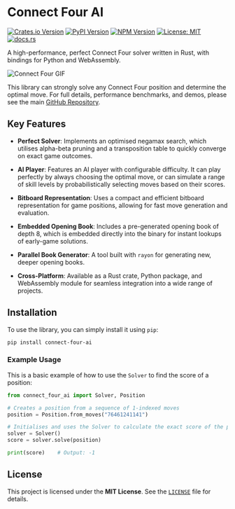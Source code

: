 # Connect Four AI

[![Crates.io Version](https://img.shields.io/crates/v/connect-four-ai)](https://crates.io/crates/connect-four-ai)
[![PyPI Version](https://img.shields.io/pypi/v/connect-four-ai)](https://pypi.org/project/connect-four-ai)
[![NPM Version](https://img.shields.io/npm/v/connect-four-ai-wasm)](https://www.npmjs.com/package/connect-four-ai-wasm)
[![License: MIT](https://img.shields.io/badge/License-MIT-yellow.svg)](https://github.com/benjaminrall/connect-four-ai/blob/main/LICENSE)
[![docs.rs](https://img.shields.io/docsrs/connect-four-ai)](https://docs.rs/connect-four-ai)

A high-performance, perfect Connect Four solver written in Rust, with bindings for Python and WebAssembly.

![Connect Four GIF](https://github.com/user-attachments/assets/bb7dff1f-3a27-4f0a-b6ab-b46f19df6fd6)

This library can strongly solve any Connect Four position and determine the optimal move.
For full details, performance benchmarks, and demos, please see the main
[GitHub Repository](https://github.com/benjaminrall/connect-four-ai).

## Key Features

- **Perfect Solver**: Implements an optimised negamax search,
  which utilises alpha-beta pruning and a transposition table
  to quickly converge on exact game outcomes.

- **AI Player**: Features an AI player with configurable difficulty. It can play
  perfectly by always choosing the optimal move, or can simulate a range of
  skill levels by probabilistically selecting moves based on their scores.

- **Bitboard Representation**: Uses a compact and efficient bitboard representation for
  game positions, allowing for fast move generation and evaluation.

- **Embedded Opening Book**: Includes a pre-generated opening book of depth 8, which is
  embedded directly into the binary for instant lookups of early-game solutions.

- **Parallel Book Generator**: A tool built with `rayon` for generating new, deeper
  opening books.

- **Cross-Platform**: Available as a Rust crate, Python package, and WebAssembly module for
  seamless integration into a wide range of projects.

## Installation

To use the library, you can simply install it using `pip`:

```shell
pip install connect-four-ai
```

### Example Usage

This is a basic example of how to use the `Solver` to find the score of a position:

```python
from connect_four_ai import Solver, Position

# Creates a position from a sequence of 1-indexed moves
position = Position.from_moves("76461241141")

# Initialises and uses the Solver to calculate the exact score of the position
solver = Solver()
score = solver.solve(position)

print(score)    # Output: -1
```

## License

This project is licensed under the **MIT License**. See the [`LICENSE`](https://github.com/benjaminrall/connect-four-ai/blob/main/LICENSE) file for details.
